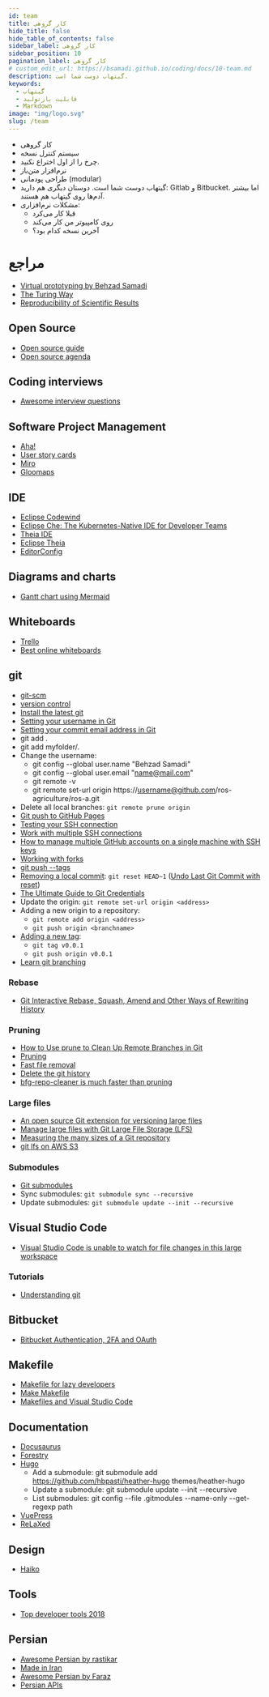 ```yaml
---
id: team
title: کار گروهی
hide_title: false
hide_table_of_contents: false
sidebar_label: کار گروهی
sidebar_position: 10
pagination_label: کار گروهی
# custom_edit_url: https://bsamadi.github.io/coding/docs/10-team.md
description: گیتهاب دوست شما است.
keywords:
  - گیتهاب
  - قابلیت بازتولید
  - Markdown
image: "img/logo.svg"
slug: /team
---
```


- کار گروهی
- سیستم کنترل نسخه
- چرخ را از اول اختراع نکنید.
- نرم‌افزار متن‌باز
- طراحی پودمانی (modular)
- گیتهاب دوست شما است. دوستان دیگری هم دارید: Gitlab و Bitbucket. اما بیشتر آدم‌ها روی گیتهاب هم هستند.
- مشکلات نرم‌افزاری:
  - قبلا کار می‌کرد
  - روی کامپیوتر من کار می‌کند
  - آخرین نسخه کدام بود؟

# مراجع
- [Virtual prototyping by Behzad Samadi](http://www.mechatronics3d.com/slide/vp2014/index.html#/section)
- [The Turing Way](https://the-turing-way.netlify.app/welcome)
- [Reproducibility of Scientific Results](https://plato.stanford.edu/entries/scientific-reproducibility/)


## Open Source

* [Open source guide](https://opensource.guide/)
* [Open source agenda](https://www.opensourceagenda.com/)

## Coding interviews

* [Awesome interview questions](https://github.com/DopplerHQ/awesome-interview-questions)

## Software Project Management

*   [Aha!](https://www.aha.io/)
*   [User story cards](https://www.agilebusiness.org/page/ProjectFramework_15_RequirementsandUserStories)
*   [Miro](https://miro.com/)
*   [Gloomaps](https://www.gloomaps.com/)

## IDE
* [Eclipse Codewind](https://www.eclipse.org/codewind/)
* [Eclipse Che: The Kubernetes-Native IDE for Developer Teams](http://www.eclipse.org/che/)
* [Theia IDE](https://theia-ide.org/)
* [Eclipse Theia](https://github.com/eclipse-theia/theia)
* [EditorConfig](https://editorconfig.org/)

## Diagrams and charts

*   [Gantt chart using Mermaid](https://mermaid-js.github.io/mermaid/#/)

## Whiteboards

*   [Trello](https://trello.com)
*   [Best online whiteboards](https://zapier.com/blog/best-online-whiteboard/)

## git

* [git-scm](https://git-scm.com/book/en/v2)
* [version control](https://web.mit.edu/6.031/www/sp20/classes/05-version-control/)
*   [Install the latest git](https://itsfoss.com/install-git-ubuntu/)
*   [Setting your username in Git](https://help.github.com/articles/setting-your-username-in-git/)
*   [Setting your commit email address in Git](https://help.github.com/articles/setting-your-commit-email-address-in-git/)
*   git add .
*   git add myfolder/.
*   Change the username:
    *   git config --global user.name "Behzad Samadi"
    *   git config --global user.email "name@mail.com"
    *   git remote -v
    *   git remote set-url origin https://username@github.com/ros-agriculture/ros-a.git
*   Delete all local branches: `git remote prune origin`
*   [Git push to GitHub Pages](https://devhints.io/travis-gh-pages)
*   [Testing your SSH connection](https://help.github.com/en/github/authenticating-to-github/testing-your-ssh-connection)
*   [Work with multiple SSH connections](https://code.tutsplus.com/tutorials/quick-tip-how-to-work-with-github-and-multiple-accounts--net-22574)
*   [How to manage multiple GitHub accounts on a single machine with SSH keys](https://www.freecodecamp.org/news/manage-multiple-github-accounts-the-ssh-way-2dadc30ccaca/)
*   [Working with forks](https://docs.github.com/en/free-pro-team@latest/github/collaborating-with-issues-and-pull-requests/working-with-forks)
*   [git push --tags](https://git-scm.com/book/en/v2/Git-Basics-Tagging#:~:text=Sharing%20Tags&text=You%20will%20have%20to%20explicitly,git%20push%20origin%20.&text=If%20you%20have%20a%20lot,to%20the%20git%20push%20command.)
* [Removing a local commit](https://stackoverflow.com/questions/4850717/how-to-cancel-a-local-git-commit): `git reset HEAD~1` ([Undo Last Git Commit with reset](https://devconnected.com/how-to-undo-last-git-commit/))
* [The Ultimate Guide to Git Credentials](https://coolaj86.com/articles/vanilla-devops-git-credentials-ultimate-guide/)
* Update the origin: `git remote set-url origin <address>`
* Adding a new origin to a repository:
   * `git remote add origin <address>`
   * `git push origin <branchname>`
* [Adding a new tag](https://devconnected.com/how-to-create-git-tags/):
   * `git tag v0.0.1`
   * `git push origin v0.0.1`
* [Learn git branching](https://learngitbranching.js.org/)

### Rebase
* [Git Interactive Rebase, Squash, Amend and Other Ways of Rewriting History](https://thoughtbot.com/blog/git-interactive-rebase-squash-amend-rewriting-history)

### Pruning
* [How to Use prune to Clean Up Remote Branches in Git](https://www.git-tower.com/learn/git/faq/cleanup-remote-branches-with-git-prune/)
* [Pruning](https://git-scm.com/docs/git-fetch)
* [Fast file removal](https://stackoverflow.com/questions/2100907/how-to-remove-delete-a-large-file-from-commit-history-in-git-repository)
* [Delete the git history](https://www.willandskill.se/en/deleting-your-git-commit-history-without-removing-repo-on-github-bitbucket/)
* [bfg-repo-cleaner is much faster than pruning](https://rtyley.github.io/bfg-repo-cleaner/#usage)

### Large files
* [An open source Git extension for versioning large files](https://git-lfs.github.com/)
* [Manage large files with Git Large File Storage (LFS)](https://support.atlassian.com/bitbucket-cloud/docs/manage-large-files-with-git-large-file-storage-lfs/)
* [Measuring the many sizes of a Git repository](https://github.blog/2018-03-05-measuring-the-many-sizes-of-a-git-repository/)
* [git lfs on AWS S3](https://blog.dermah.com/2020/05/26/how-to-be-stingy-git-lfs-on-your-own-s3-bucket/)

### Submodules

*   [Git submodules](https://git-scm.com/book/en/v2/Git-Tools-Submodules)
*   Sync submodules: `git submodule sync --recursive`
*   Update submodules: `git submodule update --init --recursive`

## Visual Studio Code

* [Visual Studio Code is unable to watch for file changes in this large workspace](https://code.visualstudio.com/docs/setup/linux#_visual-studio-code-is-unable-to-watch-for-file-changes-in-this-large-workspace-error-enospc)

### Tutorials

*   [Understanding git](https://hackernoon.com/understanding-git-fcffd87c15a3)

## Bitbucket

*   [Bitbucket Authentication, 2FA and OAuth](https://github.com/microsoft/Git-Credential-Manager-for-Windows/blob/master/Docs/Bitbucket.md)

## Makefile

*   [Makefile for lazy developers](https://localheinz.com/blog/2018/01/24/makefile-for-lazy-developers/)
*   [Make Makefile](https://wilsonmar.github.io/make-makefile/)
*   [Makefiles and Visual Studio Code](https://stackoverflow.com/questions/34937092/why-does-visual-studio-code-insert-spaces-when-editing-a-makefile-and-editor-in/56060185)

## Documentation

*   [Docusaurus](https://docusaurus.io/en/)
*   [Forestry](https://forestry.io/)
*   [Hugo](https://gohugo.io/)
    *   Add a submodule: git submodule add https://github.com/hbpasti/heather-hugo themes/heather-hugo
    *   Update a submodule: git submodule update --init --recursive
    *   List submodules: git config --file .gitmodules --name-only --get-regexp path
*   [VuePress](https://vuepress.vuejs.org/)
*   [ReLaXed](https://github.com/RelaxedJS/ReLaXed)

## Design

*   [Haiko](https://www.haiku.ai/)

## Tools

*   [Top developer tools 2018](https://stackshare.io/posts/top-developer-tools-2018)

## Persian

*   [Awesome Persian by rastikar](https://github.com/rastikerdar/awesome-persian)
*   [Made in Iran](https://github.com/mohebifar/made-in-iran)
*   [Awesome Persian by Faraz](https://github.com/fffaraz/awesome-persian)
*   [Persian APIs](https://github.com/sepandhaghighi/APIs-made-in-Iran)
